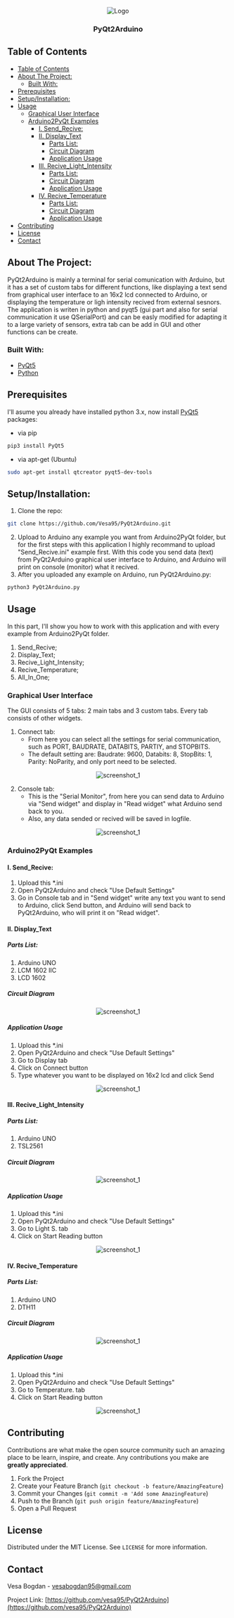 <!-- PROJECT LOGO -->
<p align="center">
  <img src="img\logo.png" alt="Logo">
</p>

  <h3 align="center">PyQt2Arduino</h3>




<!-- TABLE OF CONTENTS -->
## Table of Contents


- [Table of Contents](#table-of-contents)
- [About The Project:](#about-the-project)
  - [Built With:](#built-with)
- [Prerequisites](#prerequisites)
- [Setup/Installation:](#setupinstallation)
- [Usage](#usage)
  - [Graphical User Interface](#graphical-user-interface)
  - [Arduino2PyQt Examples](#arduino2pyqt-examples)
    - [I. Send_Recive:](#i-sendrecive)
    - [II. Display_Text](#ii-displaytext)
      - [Parts List:](#parts-list)
      - [Circuit Diagram](#circuit-diagram)
      - [Application Usage](#application-usage)
    - [III. Recive_Light_Intensity](#iii-recivelightintensity)
      - [Parts List:](#parts-list-1)
      - [Circuit Diagram](#circuit-diagram-1)
      - [Application Usage](#application-usage-1)
    - [IV. Recive_Temperature](#iv-recivetemperature)
      - [Parts List:](#parts-list-2)
      - [Circuit Diagram](#circuit-diagram-2)
      - [Application Usage](#application-usage-2)
- [Contributing](#contributing)
- [License](#license)
- [Contact](#contact)



<!-- ABOUT THE PROJECT -->
## About The Project:

PyQt2Arduino is mainly a terminal for serial comunication with Arduino, but it has a set of custom tabs for different functions, like displaying a text send from graphical user interface to an 16x2 lcd connected to Arduino, or displaying the temperature or ligh intensity recived from external sesnors. The application is writen in python and pyqt5 (gui part and also for serial communication it use QSerialPort) and can be easly modified for adapting it to a large variety of sensors, extra tab can be add in GUI and other functions can be create.

### Built With:
* [PyQt5](https://www.riverbankcomputing.com/software/pyqt/intro/index.html)
* [Python](https://www.python.org)

## Prerequisites

I'll asume you already have installed python 3.x, now install [PyQt5](https://rsync.samba.org) packages:

* via pip
```sh
pip3 install PyQt5
```
* via apt-get (Ubuntu)
```sh
sudo apt-get install qtcreator pyqt5-dev-tools
```

## Setup/Installation:

1. Clone the repo:
```sh
git clone https://github.com/Vesa95/PyQt2Arduino.git
```
2. Upload to Arduino any example you want from Arduino2PyQt folder, but for the first steps with this application I highly recommand to upload "Send_Recive.ini" example first. With this code you send data (text) from PyQt2Arduino graphical user interface to Arduino, and Arduino will print on console (monitor) what it recived.
3. After you uploaded any example on Arduino, run PyQt2Arduino.py:
```sh
python3 PyQt2Arduino.py
```


<!-- USAGE EXAMPLES -->
## Usage
In this part, I'll show you how to work with this application and with every example from Arduino2PyQt folder.
1. Send_Recive;
2. Display_Text;
3. Recive_Light_Intensity;
4. Recive_Temperature;
5. All_In_One;
   
### Graphical User Interface
The GUI consists of 5 tabs: 2 main tabs and 3 custom tabs.
Every tab consists of other widgets.
1. Connect tab:
   * From here you can select all the settings for serial communication, such as PORT, BAUDRATE, DATABITS, PARTIY, and STOPBITS.
   * The default setting are: Baudrate: 9600, Databits: 8, StopBits: 1, Parity: NoParity, and only port need to be selected.

<p align="center">
  <img src="img\screen_1.png" alt="screenshot_1">
</p>  

2. Console tab:
   * This is the "Serial Monitor", from here you can send data to Arduino via "Send widget" and display in "Read widget" what Arduino send back to you.
   * Also, any data sended or recived will be saved in logfile.

<p align="center">
  <img src="img\screen_2.png" alt="screenshot_1">
</p> 

### Arduino2PyQt Examples

#### I. Send_Recive:
1. Upload this *.ini
2. Open PyQt2Arduino and check "Use Default Settings"
3. Go in Console tab and in "Send widget" write any text you want to send to Arduino, click Send button, and Arduino will send back to PyQt2Arduino, who will print it on "Read widget".
  
#### II. Display_Text
##### Parts List:
1. Arduino UNO
2. LCM 1602 IIC
3. LCD 1602
      
##### Circuit Diagram
<p align="center">
  <img src="img\sch_display.png" alt="screenshot_1">
</p> 

##### Application Usage
1. Upload this *.ini
2. Open PyQt2Arduino and check "Use Default Settings"
3. Go to Display tab
4. Click on Connect button
5. Type whatever you want to be displayed on 16x2 lcd and click Send

<p align="center">
  <img src="img\screen_3.png" alt="screenshot_1">
</p> 
   
#### III. Recive_Light_Intensity
##### Parts List:
1. Arduino UNO
2. TSL2561

      
##### Circuit Diagram
<p align="center">
  <img src="img\sch_light.png" alt="screenshot_1">
</p> 

##### Application Usage
1. Upload this *.ini
2. Open PyQt2Arduino and check "Use Default Settings"
3. Go to Light S. tab
4. Click on Start Reading button
   
<p align="center">
  <img src="img\screen_4.png" alt="screenshot_1">
</p> 
  
#### IV. Recive_Temperature
##### Parts List:
1. Arduino UNO
2. DTH11
      
##### Circuit Diagram
<p align="center">
  <img src="img\sch_temp.png" alt="screenshot_1">
</p> 

##### Application Usage
1. Upload this *.ini
2. Open PyQt2Arduino and check "Use Default Settings"
3. Go to Temperature. tab
4. Click on Start Reading button

<p align="center">
  <img src="img\screen_5.png" alt="screenshot_1">
</p> 

<!-- CONTRIBUTING -->
## Contributing

Contributions are what make the open source community such an amazing place to be learn, inspire, and create. Any contributions you make are **greatly appreciated**.

1. Fork the Project
2. Create your Feature Branch (`git checkout -b feature/AmazingFeature`)
3. Commit your Changes (`git commit -m 'Add some AmazingFeature`)
4. Push to the Branch (`git push origin feature/AmazingFeature`)
5. Open a Pull Request



<!-- LICENSE -->
## License

Distributed under the MIT License. See `LICENSE` for more information.



<!-- CONTACT -->
## Contact

Vesa Bogdan - vesabogdan95@gmail.com

Project Link: [https://github.com/vesa95/PyQt2Arduino](https://github.com/vesa95/PyQt2Arduino)





<!-- MARKDOWN LINKS & IMAGES -->
[build-shield]: https://img.shields.io/badge/build-passing-brightgreen.svg?style=flat-square
[contributors-shield]: https://img.shields.io/badge/contributors-1-orange.svg?style=flat-square
[license-shield]: https://img.shields.io/badge/license-MIT-blue.svg?style=flat-square
[license-url]: https://choosealicense.com/licenses/mit
[linkedin-shield]: https://img.shields.io/badge/-LinkedIn-black.svg?style=flat-square&logo=linkedin&colorB=555
[linkedin-url]: https://linkedin.com/in/othneildrew
[product-screenshot]: https://raw.githubusercontent.com/othneildrew/Best-README-Template/master/screenshot.png
